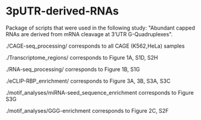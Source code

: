 # 3pUTR-derived-RNAs
Package of scripts that were used in the following study: "Abundant capped RNAs are derived from mRNA cleavage at 3’UTR G-Quadruplexes".

./CAGE-seq_processing/ corresponds to all CAGE (K562,HeLa) samples

./Transcriptome_regions/ corresponds to Figure 1A, S1D, S2H

./RNA-seq_processing/ corresponds to Figure 1B, S1G

./eCLIP-RBP_enrichment/ corresponds to Figure 3A, 3B, S3A, S3C

./motif_analyses/miRNA-seed_sequence_enrichment corresponds to Figure S3G

./motif_analyses/GGG-enrichment corresponds to Figure 2C, S2F
